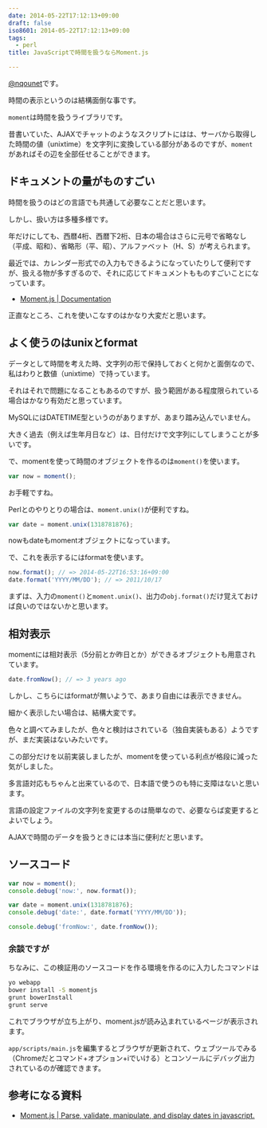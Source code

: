 ```yaml
---
date: 2014-05-22T17:12:13+09:00
draft: false
iso8601: 2014-05-22T17:12:13+09:00
tags:
  - perl
title: JavaScriptで時間を扱うならMoment.js

---
```


<p><a href="https://twitter.com/nqounet">@nqounet</a>です。</p>

<p>時間の表示というのは結構面倒な事です。</p>

<p><code>moment</code>は時間を扱うライブラリです。</p>

<p>昔書いていた、AJAXでチャットのようなスクリプトにはは、サーバから取得した時間の値（unixtime）を文字列に変換している部分があるのですが、<code>moment</code>があればその辺を全部任せることができます。</p>



<h2>ドキュメントの量がものすごい</h2>

<p>時間を扱うのはどの言語でも共通して必要なことだと思います。</p>

<p>しかし、扱い方は多種多様です。</p>

<p>年だけにしても、西暦4桁、西暦下2桁、日本の場合はさらに元号で省略なし（平成、昭和）、省略形（平、昭）、アルファベット（H、S）が考えられます。</p>

<p>最近では、カレンダー形式での入力もできるようになっていたりして便利ですが、扱える物が多すぎるので、それに応じてドキュメントもものすごいことになっています。</p>

<ul>
<li><a href="http://momentjs.com/docs/">Moment.js | Documentation</a></li>
</ul>

<p>正直なところ、これを使いこなすのはかなり大変だと思います。</p>

<h2>よく使うのはunixとformat</h2>

<p>データとして時間を考えた時、文字列の形で保持しておくと何かと面倒なので、私はわりと数値（unixtime）で持っています。</p>

<p>それはそれで問題になることもあるのですが、扱う範囲がある程度限られている場合はかなり有効だと思っています。</p>

<p>MySQLにはDATETIME型というのがありますが、あまり踏み込んでいません。</p>

<p>大きく過去（例えば生年月日など）は、日付だけで文字列にしてしまうことが多いです。</p>

<p>で、momentを使って時間のオブジェクトを作るのは<code>moment()</code>を使います。</p>

```js
var now = moment();
```

<p>お手軽ですね。</p>

<p>Perlとのやりとりの場合は、<code>moment.unix()</code>が便利ですね。</p>

```js
var date = moment.unix(1318781876);
```

<p>nowもdateもmomentオブジェクトになっています。</p>

<p>で、これを表示するにはformatを使います。</p>

```js
now.format(); // => 2014-05-22T16:53:16+09:00
date.format('YYYY/MM/DD'); // => 2011/10/17
```

<p>まずは、入力の<code>moment()</code>と<code>moment.unix()</code>、出力の<code>obj.format()</code>だけ覚えておけば良いのではないかと思います。</p>

<h2>相対表示</h2>

<p>momentには相対表示（5分前とか昨日とか）ができるオブジェクトも用意されています。</p>

```js
date.fromNow(); // => 3 years ago
```

<p>しかし、こちらにはformatが無いようで、あまり自由には表示できません。</p>

<p>細かく表示したい場合は、結構大変です。</p>

<p>色々と調べてみましたが、色々と検討はされている（独自実装もある）ようですが、まだ実装はないみたいです。</p>

<p>この部分だけを以前実装しましたが、momentを使っている利点が格段に減った気がしました。</p>

<p>多言語対応もちゃんと出来ているので、日本語で使うのも特に支障はないと思います。</p>

<p>言語の設定ファイルの文字列を変更するのは簡単なので、必要ならば変更するとよいでしょう。</p>

<p>AJAXで時間のデータを扱うときには本当に便利だと思います。</p>

<h2>ソースコード</h2>

```js
var now = moment();
console.debug('now:', now.format());

var date = moment.unix(1318781876);
console.debug('date:', date.format('YYYY/MM/DD'));

console.debug('fromNow:', date.fromNow());
```

<h3>余談ですが</h3>

<p>ちなみに、この検証用のソースコードを作る環境を作るのに入力したコマンドは</p>

```bash
yo webapp
bower install -S momentjs
grunt bowerInstall
grunt serve
```

<p>これでブラウザが立ち上がり、moment.jsが読み込まれているページが表示されます。</p>

<p><code>app/scripts/main.js</code>を編集するとブラウザが更新されて、ウェブツールでみる（Chromeだとコマンド+オプション+iでいける）とコンソールにデバッグ出力されているのが確認できます。</p>

<h2>参考になる資料</h2>

<ul>
<li><a href="http://momentjs.com/">Moment.js | Parse, validate, manipulate, and display dates in javascript.</a></li>
</ul>
    	